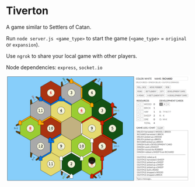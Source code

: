 # Tiverton

A game similar to Settlers of Catan.

Run `node server.js <game_type>` to start the game (`<game_type>` = `original` or `expansion`).

Use `ngrok` to share your local game with other players.

Node dependencies: `express`, `socket.io`

![Screenshot](screenshot.png?raw=true "Screenshot")




